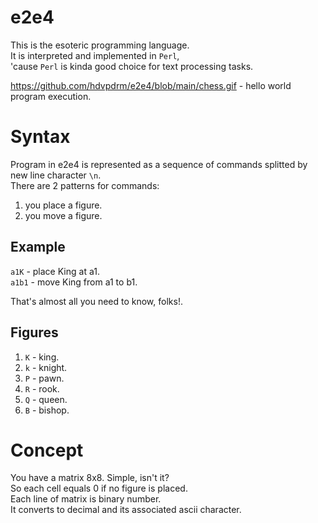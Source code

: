 # e2e4
This is the esoteric programming language.<br>
It is interpreted and implemented in ```Perl```,<br>
'cause ```Perl``` is kinda good choice for text processing tasks.<br>


https://github.com/hdvpdrm/e2e4/blob/main/chess.gif - hello world program execution.

# Syntax
Program in e2e4 is represented as a sequence of commands splitted by new line character ```\n```.<br>
There are 2 patterns for commands:<br>
1) you place a figure.
2) you move a figure.

## Example
```a1K``` - place King at a1.<br>
```a1b1``` - move King from a1 to b1.

That's almost all you need to know, folks!.


## Figures
1) ```K``` - king.
2) ```k``` - knight.
3) ```P``` - pawn.
4) ```R``` - rook.
5) ```Q``` - queen.
6) ```B``` - bishop.

# Concept
You have a matrix 8x8. Simple, isn't it?<br>
So each cell equals 0 if no figure is placed.<br>
Each line of matrix is binary number.<br>
It converts to decimal and its associated ascii character.<br>



